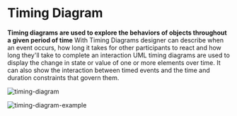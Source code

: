 # Timing Diagram

**Timing diagrams are used to explore the behaviors of objects throughout a given period of time**
With Timing Diagrams designer can describe when an event occurs, how long it takes for other participants to react and how long they'll take to complete an interaction
UML timing diagrams are used to display the change in state or value of one or more elements over time. It can also show the interaction between timed events and the time and duration constraints that govern them.

![timing-diagram](https://github.com/venu-shastri/ooad-uml-knowledge/blob/master/images/timing-diagram-1.PNG)

![timing-diagram-example](https://github.com/venu-shastri/ooad-uml-knowledge/blob/master/images/Timing-Diagram_2.jpg)
<!--stackedit_data:
eyJoaXN0b3J5IjpbNzY5MzUxNzM0LC0xMDYyMTMzMDM4XX0=
-->